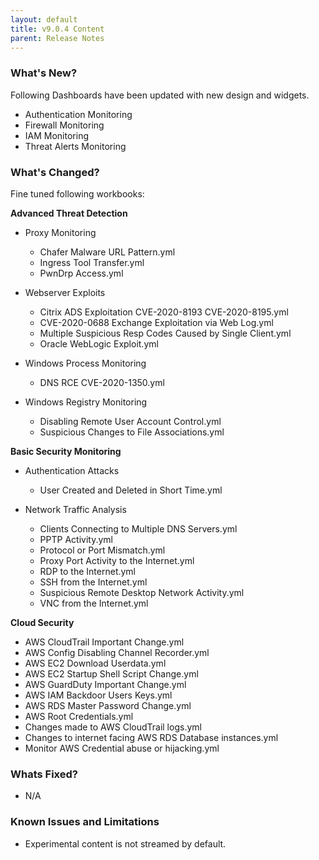 ```yaml
---
layout: default
title: v9.0.4 Content
parent: Release Notes
---
```


### What's New?
Following Dashboards have been updated with new design and widgets.
- Authentication Monitoring 
- Firewall Monitoring
- IAM Monitoring
- Threat Alerts Monitoring


### What's Changed?

Fine tuned following workbooks:

**Advanced Threat Detection**
- Proxy Monitoring
  - Chafer Malware URL Pattern.yml
  - Ingress Tool Transfer.yml
  - PwnDrp Access.yml

- Webserver Exploits
  - Citrix ADS Exploitation CVE-2020-8193 CVE-2020-8195.yml
  - CVE-2020-0688 Exchange Exploitation via Web Log.yml
  - Multiple Suspicious Resp Codes Caused by Single Client.yml
  - Oracle WebLogic Exploit.yml

- Windows Process Monitoring
  - DNS RCE CVE-2020-1350.yml

- Windows Registry Monitoring
  - Disabling Remote User Account Control.yml
  - Suspicious Changes to File Associations.yml

**Basic Security Monitoring**
- Authentication Attacks
  - User Created  and Deleted in Short Time.yml

- Network Traffic Analysis
  - Clients Connecting to Multiple DNS Servers.yml
  - PPTP Activity.yml
  - Protocol or Port Mismatch.yml
  - Proxy Port Activity to the Internet.yml
  - RDP to the Internet.yml
  - SSH from the Internet.yml
  - Suspicious Remote Desktop Network Activity.yml
  - VNC from the Internet.yml

**Cloud Security**
  - AWS CloudTrail Important Change.yml
  - AWS Config Disabling Channel Recorder.yml
  - AWS EC2 Download Userdata.yml
  - AWS EC2 Startup Shell Script Change.yml
  - AWS GuardDuty Important Change.yml
  - AWS IAM Backdoor Users Keys.yml
  - AWS RDS Master Password Change.yml
  - AWS Root Credentials.yml
  - Changes made to AWS CloudTrail logs.yml
  - Changes to internet facing AWS RDS Database instances.yml
  - Monitor AWS Credential abuse or hijacking.yml

### Whats Fixed?
- N/A

### Known Issues and Limitations
- Experimental content is not streamed by default.
